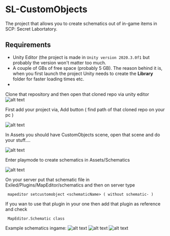 # SL-CustomObjects
 The project that allows you to create schematics out of in-game items in SCP: Secret Labortatory.
 
 ## Requirements
 - Unity Editor (the project is made in `Unity version 2020.3.0f1` but probably the version won't matter too much.
 - A couple of GBs of free space (probably 5 GB). The reason behind it is, when you first launch the project Unity needs to create the **Library** folder for faster loading times etc.
 - 
 Clone that repository and then open that cloned repo via unity editor
 ![alt text](https://cdn.discordapp.com/attachments/686969243782086702/828575872579403846/unknown.png)
  
 First add your project via, Add button ( find path of that cloned repo on your pc )
 
 ![alt text](https://cdn.discordapp.com/attachments/686969243782086702/828576157380902992/unknown.png)
 
 In Assets you should have CustomObjects scene, open that scene and do your stuff....
 
 ![alt text](https://cdn.discordapp.com/attachments/686969243782086702/828577094085771324/unknown.png)
 
 Enter playmode to create schematics in Assets/Schematics
 
 ![alt text](https://cdn.discordapp.com/attachments/686969243782086702/828577303519952906/unknown.png)
 
 On your server put that schematic file in Exiled/Plugins/MapEditor/schematics and then on server type
 
` mapeditor setcustomobject <schematicName> ( without schematic- )`
 
 
 If you wan to use that plugin in your one then add that plugin as reference and check
 
` MapEditor.Schematic class`
 
 Example schematics ingame:
 ![alt text](https://cdn.discordapp.com/attachments/675862006057664513/828568118296313867/unknown.png)
 ![alt text](https://cdn.discordapp.com/attachments/675862006057664513/828565186935390238/unknown.png)
 ![alt text](https://cdn.discordapp.com/attachments/675862006057664513/828560294371524618/unknown.png)
